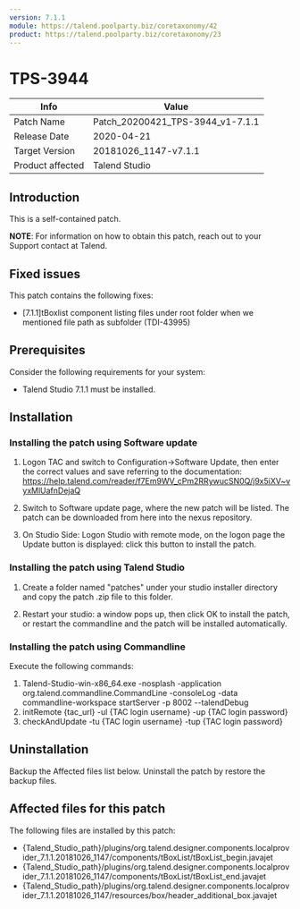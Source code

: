 ```yaml
---
version: 7.1.1
module: https://talend.poolparty.biz/coretaxonomy/42
product: https://talend.poolparty.biz/coretaxonomy/23
---
```


# TPS-3944

| Info             | Value |
| ---------------- | ---------------- |
| Patch Name       | Patch\_20200421\_TPS-3944\_v1-7.1.1|
| Release Date     | 2020-04-21 |
| Target Version   | 20181026\_1147-v7.1.1 |
| Product affected | Talend Studio |

## Introduction <!-- mandatory -->
This is a self-contained patch.

**NOTE**: For information on how to obtain this patch, reach out to your Support contact at Talend.

## Fixed issues <!-- mandatory -->


This patch contains the following fixes:

- [7.1.1]tBoxlist component listing files under root folder when we mentioned file path as subfolder (TDI-43995)


## Prerequisites <!-- mandatory -->


Consider the following requirements for your system:

- Talend Studio 7.1.1 must be installed.

## Installation <!-- mandatory -->


### Installing the patch using Software update <!-- if applicable -->

1) Logon TAC and switch to Configuration->Software Update, then enter the correct values and save referring to the documentation: https://help.talend.com/reader/f7Em9WV_cPm2RRywucSN0Q/j9x5iXV~vyxMlUafnDejaQ

2) Switch to Software update page, where the new patch will be listed. The patch can be downloaded from here into the nexus repository.

3) On Studio Side: Logon Studio with remote mode, on the logon page the Update button is displayed: click this button to install the patch.

### Installing the patch using Talend Studio <!-- if applicable -->

1) Create a folder named "patches" under your studio installer directory and copy the patch .zip file to this folder.

2) Restart your studio: a window pops up, then click OK to install the patch, or restart the commandline and the patch will be installed automatically.

### Installing the patch using Commandline <!-- if applicable -->

Execute the following commands:

1. Talend-Studio-win-x86_64.exe -nosplash -application org.talend.commandline.CommandLine -consoleLog -data commandline-workspace startServer -p 8002 --talendDebug
2. initRemote {tac_url} -ul {TAC login username} -up {TAC login password}
3. checkAndUpdate -tu {TAC login username} -tup {TAC login password}

## Uninstallation
Backup the Affected files list below. Uninstall the patch by restore the backup files.

## Affected files for this patch

The following files are installed by this patch:

- {Talend\_Studio\_path}/plugins/org.talend.designer.components.localprovider\_7.1.1.20181026\_1147/components/tBoxList/tBoxList\_begin.javajet
- {Talend\_Studio\_path}/plugins/org.talend.designer.components.localprovider\_7.1.1.20181026\_1147/components/tBoxList/tBoxList\_end.javajet
- {Talend\_Studio\_path}/plugins/org.talend.designer.components.localprovider\_7.1.1.20181026\_1147/resources/box/header\_additional\_box.javajet
